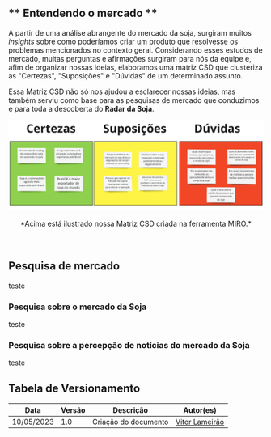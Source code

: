 ## ** Entendendo o mercado **
A partir de uma análise abrangente do mercado da soja, surgiram muitos *insights* sobre como poderíamos criar um produto que resolvesse os problemas mencionados no contexto geral. Considerando esses estudos de mercado, muitas perguntas e afirmações surgiram para nós da equipe e, afim de organizar nossas ideias, elaboramos uma matriz CSD que clusteriza as "Certezas", "Suposições" e "Dúvidas" de um determinado assunto. <br>

Essa Matriz CSD não só nos ajudou a esclarecer nossas ideias, mas também serviu como base para as pesquisas de mercado que conduzimos e para toda a descoberta do **Radar da Soja**.

![grafico_variacao_soja](\assets\images\matriz_csd_miro.jpg)

<center> *Acima está ilustrado nossa Matriz CSD criada na ferramenta MIRO.* </center> <br><br>



## **Pesquisa de mercado**
teste <br>
### **Pesquisa sobre o mercado da Soja**
teste <br>
### **Pesquisa sobre a percepção de notícias do mercado da Soja**
teste <br>

## Tabela de Versionamento
<div class="md-typeset__scrollwrap">
  <div class="md-typeset__table">
    <table>
      <thead>
        <tr>
          <th>Data</th>
          <th>Versão</th>
          <th>Descrição</th>
          <th>Autor(es)</th>
        </tr>
      </thead>
    <tbody>
      <tr>
        <td>10/05/2023</td>
        <td>1.0</td>
        <td>Criação do documento</td>
        <td><a href="https://www.linkedin.com/in/vitor-lameirao/">Vitor Lameirão</a>
        </td>
      </tr>
    </tbody>
  </table>
</div>
</div>